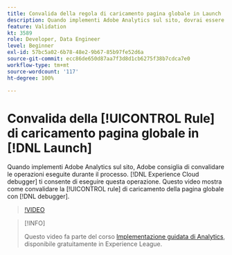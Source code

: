 ```yaml
---
title: Convalida della regola di caricamento pagina globale in Launch
description: Quando implementi Adobe Analytics sul sito, dovrai essere in grado di convalidare le operazioni eseguite durante il processo. Experience Cloud Debugger pronto ad aiutare. Questo video mostra come convalidare la regola di caricamento pagina globale con il debugger.
feature: Validation
kt: 3589
role: Developer, Data Engineer
level: Beginner
exl-id: 57bc5a02-6b78-48e2-9b67-85b97fe52d6a
source-git-commit: ecc86de650d87aa7f3d8d1cb6275f38b7cdca7e0
workflow-type: tm+mt
source-wordcount: '117'
ht-degree: 100%

---
```


# Convalida della [!UICONTROL Rule] di caricamento pagina globale in [!DNL Launch]

Quando implementi Adobe Analytics sul sito, Adobe consiglia di convalidare le operazioni eseguite durante il processo. [!DNL Experience Cloud debugger] ti consente di eseguire questa operazione. Questo video mostra come convalidare la [!UICONTROL rule] di caricamento della pagina globale con [!DNL debugger].

>[!VIDEO](https://video.tv.adobe.com/v/28776/?quality=12&learn=on)

>[!INFO]
>
> Questo video fa parte del corso [Implementazione guidata di Analytics](https://experienceleague.adobe.com/?recommended=Analytics-D-1-2019.1), disponibile gratuitamente in Experience League.